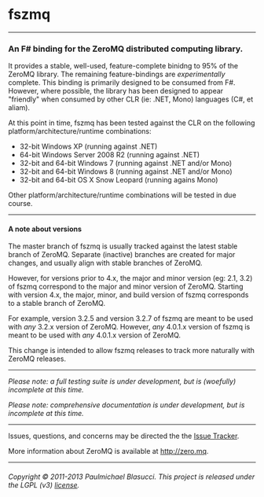 <!---
This file is part of fszmq.

fszmq is free software: you can redistribute it and/or modify
it under the terms of the GNU Lesser General Public License as published 
by the Free Software Foundation, either version 3 of the License, or
(at your option) any later version.

fszmq is distributed in the hope that it will be useful,
but WITHOUT ANY WARRANTY; without even the implied warranty of
MERCHANTABILITY or FITNESS FOR A PARTICULAR PURPOSE. See the
GNU Lesser General Public License for more details.

You should have received a copy of the GNU Lesser General Public License
along with fszmq. If not, see <http://www.gnu.org/licenses/>.

Copyright (c) 2011-2013 Paulmichael Blasucci
-->
fszmq
=======================

---------------------------------------------------------------------------

### An F# binding for the ZeroMQ distributed computing library.

It provides a stable, well-used, feature-complete binidng to 95% of the ZeroMQ library.
The remaining feature-bindings are _experimentally_ complete. 
This binding is primarily designed to be consumed from F#. 
However, where possible, the library has been designed to appear "friendly" when consumed by other CLR (ie: .NET, Mono) languages (C#, et aliam).


At this point in time, fszmq has been tested against the CLR on the following platform/architecture/runtime combinations:
* 32-bit Windows XP (running against .NET)
* 64-bit Windows Server 2008 R2 (running against .NET)
* 32-bit and 64-bit Windows 7 (running against .NET and/or Mono)
* 32-bit and 64-bit Windows 8 (running against .NET and/or Mono)
* 32-bit and 64-bit OS X Snow Leopard (running agains Mono)

Other platform/architecture/runtime combinations will be tested in due course.

---------------------------------------------------------------------------

#### A note about versions

The master branch of fszmq is usually tracked against the latest stable branch of ZeroMQ.
Separate (inactive) branches are created for major changes, and usually align with stable branches of ZeroMQ.

However, for versions prior to 4.x, the major and minor version (eg: 2.1, 3.2) of fszmq correspond to the major and minor version of ZeroMQ.
Starting with version 4.x, the major, minor, and build version of fszmq corresponds to a stable branch of ZeroMQ.

For example, version 3.2.5 and version 3.2.7 of fszmq are meant to be used with _any_ 3.2.x version of ZeroMQ.
However, _any_ 4.0.1.x version of fszmq is meant to be used with _any_ 4.0.1.x version of ZeroMQ. 

This change is intended to allow fszmq releases to track more naturally with ZeroMQ releases.

---------------------------------------------------------------------------

_Please note: a full testing suite is under development, but is (woefully) incomplete at this time._

_Please note: comprehensive documentation is under development, but is incomplete at this time._

---------------------------------------------------------------------------

Issues, questions, and concerns may be directed the the [Issue Tracker](http://github.com/pblasucci/fszmq/issues).

More information about ZeroMQ is available at http://zero.mq.

---------------------------------------------------------------------------

###### Copyright &#169; 2011-2013 Paulmichael Blasucci. This project is released under the LGPL (v3) [license](COPYING.lesser).
